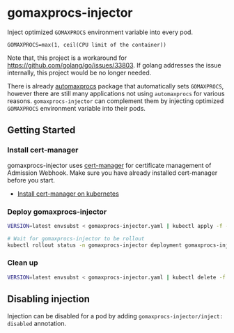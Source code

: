 # gomaxprocs-injector

Inject optimized `GOMAXPROCS` environment variable into every pod.

```
GOMAXPROCS=max(1, ceil(CPU limit of the container))
```

Note that, this project is a workaround for
https://github.com/golang/go/issues/33803. If golang addresses the issue
internally, this project would be no longer needed.

There is already [automaxprocs](https://github.com/uber-go/automaxprocs) package
that automatically sets `GOMAXPROCS`, however there are still many applications
not using `automaxprocs` for various reasons. `gomaxprocs-injector` can
complement them by injecting optimized `GOMAXPROCS` environment variable into
their pods.

## Getting Started

### Install cert-manager
gomaxprocs-injector uses [cert-manager](https://cert-manager.io/docs/) for
certificate management of Admission Webhook. Make sure you have already
installed cert-manager before you start.

- [Install cert-manager on kubernetes](https://cert-manager.io/docs/installation/)

### Deploy gomaxprocs-injector
```sh
VERSION=latest envsubst < gomaxprocs-injector.yaml | kubectl apply -f -

# Wait for gomaxprocs-injector to be rollout
kubectl rollout status -n gomaxprocs-injector deployment gomaxprocs-injector
```

### Clean up
```sh
VERSION=latest envsubst < gomaxprocs-injector.yaml | kubectl delete -f -
```

## Disabling injection

Injection can be disabled for a pod by adding `gomaxprocs-injector/inject:
disabled` annotation.
